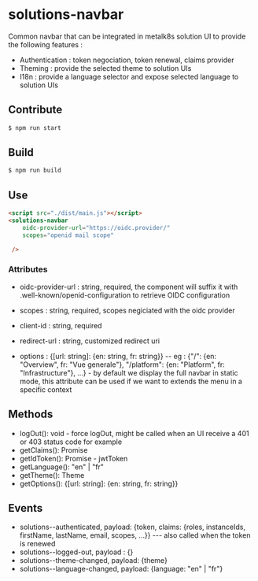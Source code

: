 # solutions-navbar

Common navbar that can be integrated in metalk8s solution UI to provide the following features : 

 - Authentication : token negociation, token renewal, claims provider
 - Theming : provide the selected theme to solution UIs
 - I18n : provide a language selector and expose selected language to solution UIs

## Contribute

```js
$ npm run start
```

## Build

```js
$ npm run build
```

## Use

```html
<script src="./dist/main.js"></script>
<solutions-navbar 
    oidc-provider-url="https://oidc.provider/" 
    scopes="openid mail scope"

 />
```

### Attributes

 - oidc-provider-url : string, required, the component will suffix it with .well-known/openid-configuration to retrieve OIDC configuration
 - scopes : string, required, scopes negiciated with the oidc provider
 - client-id : string, required  
 
 - redirect-url : string, customized redirect uri
 - options : {[url: string]: {en: string, fr: string}} -- eg : {"/": {en: "Overview", fr: "Vue generale"}, "/platform": {en: "Platform", fr: "Infrastructure"}, ...} - by default we display the full navbar in static mode, this attribute can be used if we want to extends the menu in a specific context

## Methods 

 - logOut(): void - force logOut, might be called when an UI receive a 401 or 403 status code for example
 - getClaims(): Promise<Claims>
 - getIdToken(): Promise<string> - jwtToken
 - getLanguage(): "en" | "fr"
 - getTheme(): Theme
 - getOptions(): {[url: string]: {en: string, fr: string}}

## Events 

 - solutions--authenticated, payload: {token, claims: {roles, instanceIds, firstName, lastName, email, scopes, ...}} --- also called when the token is renewed
 - solutions--logged-out, payload : {}
 - solutions--theme-changed, payload: {theme}
 - solutions--language-changed, payload: {language: "en" | "fr"}

